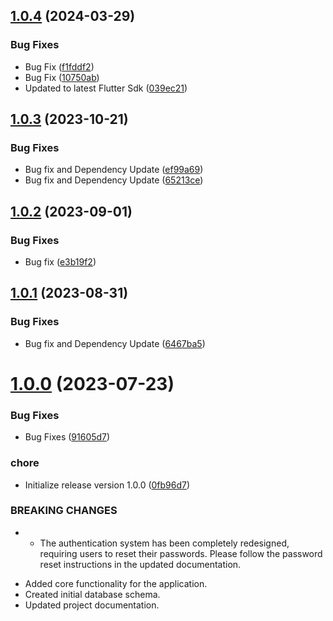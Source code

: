 ## [1.0.4](https://github.com/Emon526/Mother-Care-Flutter/compare/v1.0.3...v1.0.4) (2024-03-29)


### Bug Fixes

* Bug Fix ([f1fddf2](https://github.com/Emon526/Mother-Care-Flutter/commit/f1fddf2f62b43865340b723d6a37b686397d0ecf))
* Bug Fix ([10750ab](https://github.com/Emon526/Mother-Care-Flutter/commit/10750ab0ec7d8cb36d2be135ca576cc2087a9dce))
* Updated to latest Flutter Sdk ([039ec21](https://github.com/Emon526/Mother-Care-Flutter/commit/039ec21bd298ec67a3908d7ce47d142a3d2bad4f))



## [1.0.3](https://github.com/Emon526/Mother-Care-Flutter/compare/v1.0.2...v1.0.3) (2023-10-21)


### Bug Fixes

* Bug fix and Dependency Update ([ef99a69](https://github.com/Emon526/Mother-Care-Flutter/commit/ef99a69d6e4f11a302da3d7fd70b4fde0d0fe387))
* Bug fix and Dependency Update ([65213ce](https://github.com/Emon526/Mother-Care-Flutter/commit/65213cecfd5c4a01763373567852d080eab748b1))



## [1.0.2](https://github.com/Emon526/Mother-Care-Flutter/compare/v1.0.1...v1.0.2) (2023-09-01)


### Bug Fixes

* Bug fix ([e3b19f2](https://github.com/Emon526/Mother-Care-Flutter/commit/e3b19f2734c5375c30732012a6b5c3739ed06e65))



## [1.0.1](https://github.com/Emon526/Mother-Care-Flutter/compare/v1.0.0...v1.0.1) (2023-08-31)


### Bug Fixes

* Bug fix and Dependency Update ([6467ba5](https://github.com/Emon526/Mother-Care-Flutter/commit/6467ba5346a821e60932d44290949ecf1750db05))



# [1.0.0](https://github.com/Emon526/Mother-Care-Flutter/compare/0fb96d777899bbdb3169dfe25b9d14d69ecc5045...v1.0.0) (2023-07-23)


### Bug Fixes

* Bug Fixes ([91605d7](https://github.com/Emon526/Mother-Care-Flutter/commit/91605d7e79a4f8675ea5f107546bb91407df6c3a))


### chore

* Initialize release version 1.0.0 ([0fb96d7](https://github.com/Emon526/Mother-Care-Flutter/commit/0fb96d777899bbdb3169dfe25b9d14d69ecc5045))


### BREAKING CHANGES

* - The authentication system has been completely redesigned, requiring users to reset their passwords. Please follow the password reset instructions in the updated documentation.

- Added core functionality for the application.
- Created initial database schema.
- Updated project documentation.



